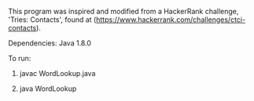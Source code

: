 This program was inspired and modified from a HackerRank challenge, 'Tries: Contacts', found at (https://www.hackerrank.com/challenges/ctci-contacts).

Dependencies: Java 1.8.0

To run:

1) javac WordLookup.java

2) java WordLookup

